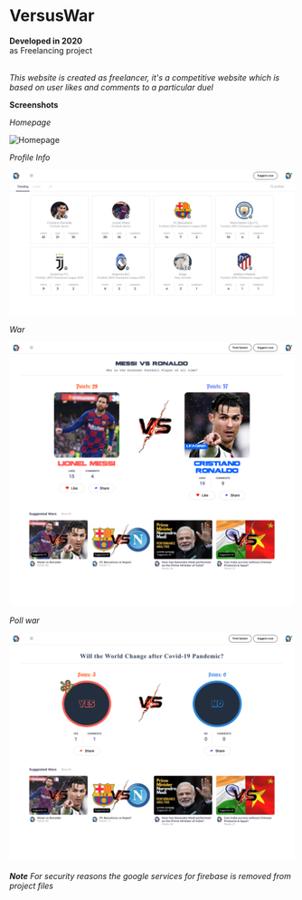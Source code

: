 # VersusWar

**Developed in 2020** <br />
as Freelancing project <br /><br />

*This website is created as freelancer, it's a competitive website which is based on user likes and comments to a particular duel*<br />

**Screenshots**

_Homepage_<br />

![Homepage](https://github.com/sahilachhava/VersusWar/blob/main/screenshots/home.png)<br />

_Profile Info_<br />

![Homepage](https://github.com/sahilachhava/VersusWar/blob/main/screenshots/profile.png)<br />

_War_<br />

![Homepage](https://github.com/sahilachhava/VersusWar/blob/main/screenshots/war.png)<br />

_Poll war_<br />

![Homepage](https://github.com/sahilachhava/VersusWar/blob/main/screenshots/poll.png)<br />

_**Note** For security reasons the google services for firebase is removed from project files_
